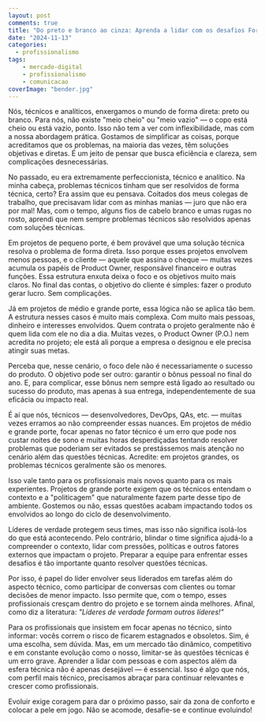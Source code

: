 ```yaml
---
layout: post
comments: true
title: "Do preto e branco ao cinza: Aprenda a lidar com os desafios Fora do código"
date: "2024-11-13"
categories: 
  - profissionalismo
tags: 
    - mercado-digital
    - profissionalismo
    - comunicacao
coverImage: "bender.jpg"
---
```


Nós, técnicos e analíticos, enxergamos o mundo de forma direta: preto ou branco. Para nós, não existe "meio cheio" ou "meio vazio" — o copo está cheio ou está vazio, ponto. Isso não tem a ver com inflexibilidade, mas com a nossa abordagem prática. Gostamos de simplificar as coisas, porque acreditamos que os problemas, na maioria das vezes, têm soluções objetivas e diretas. É um jeito de pensar que busca eficiência e clareza, sem complicações desnecessárias.

No passado, eu era extremamente perfeccionista, técnico e analítico. Na minha cabeça, problemas técnicos tinham que ser resolvidos de forma técnica, certo? Era assim que eu pensava. Coitados dos meus colegas de trabalho, que precisavam lidar com as minhas manias — juro que não era por mal! Mas, com o tempo, alguns fios de cabelo branco e umas rugas no rosto, aprendi que nem sempre problemas técnicos são resolvidos apenas com soluções técnicas.

Em projetos de pequeno porte, é bem provável que uma solução técnica resolva o problema de forma direta. Isso porque esses projetos envolvem menos pessoas, e o cliente — aquele que assina o cheque — muitas vezes acumula os papéis de Product Owner, responsável financeiro e outras funções. Essa estrutura enxuta deixa o foco e os objetivos muito mais claros. No final das contas, o objetivo do cliente é simples: fazer o produto gerar lucro. Sem complicações.

Já em projetos de médio e grande porte, essa lógica não se aplica tão bem. A estrutura nesses casos é muito mais complexa. Com muito mais pessoas, dinheiro e interesses envolvidos. Quem contrata o projeto geralmente não é quem lida com ele no dia a dia. Muitas vezes, o Product Owner (P.O.) nem acredita no projeto; ele está ali porque a empresa o designou e ele precisa atingir suas metas.

Perceba que, nesse cenário, o foco dele não é necessariamente o sucesso do produto. O objetivo pode ser outro: garantir o bônus pessoal no final do ano. E, para complicar, esse bônus nem sempre está ligado ao resultado ou sucesso do produto, mas apenas à sua entrega, independentemente de sua eficácia ou impacto real.

É aí que nós, técnicos — desenvolvedores, DevOps, QAs, etc. — muitas vezes erramos ao não compreender essas nuances. Em projetos de médio e grande porte, focar apenas no fator técnico é um erro que pode nos custar noites de sono e muitas horas desperdiçadas tentando resolver problemas que poderiam ser evitados se prestássemos mais atenção no cenário além das questões técnicas. Acredite: em projetos grandes, os problemas técnicos geralmente são os menores.

Isso vale tanto para os profissionais mais novos quanto para os mais experientes. Projetos de grande porte exigem que os técnicos entendam o contexto e a "politicagem" que naturalmente fazem parte desse tipo de ambiente. Gostemos ou não, essas questões acabam impactando todos os envolvidos ao longo do ciclo de desenvolvimento.

Líderes de verdade protegem seus times, mas isso não significa isolá-los do que está acontecendo. Pelo contrário, blindar o time significa ajudá-lo a compreender o contexto, lidar com pressões, políticas e outros fatores externos que impactam o projeto. Preparar a equipe para enfrentar esses desafios é tão importante quanto resolver questões técnicas.

Por isso, é papel do líder envolver seus liderados em tarefas além do aspecto técnico, como participar de conversas com clientes ou tomar decisões de menor impacto. Isso permite que, com o tempo, esses profissionais cresçam dentro do projeto e se tornem ainda melhores. Afinal, como diz a literatura: *"Líderes de verdade formam outros líderes!"*

Para os profissionais que insistem em focar apenas no técnico, sinto informar: vocês correm o risco de ficarem estagnados e obsoletos. Sim, é uma escolha, sem dúvida. Mas, em um mercado tão dinâmico, competitivo e em constante evolução como o nosso, limitar-se às questões técnicas é um erro grave. Aprender a lidar com pessoas e com aspectos além da esfera técnica não é apenas desejável — é essencial. Isso é algo que nós, com perfil mais técnico, precisamos abraçar para continuar relevantes e crescer como profissionais.

Evoluir exige coragem para dar o próximo passo, sair da zona de conforto e colocar a pele em jogo. Não se acomode, desafie-se e continue evoluindo!
